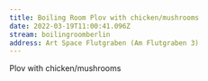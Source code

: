 ```yaml
---
title: Boiling Room Plov with chicken/mushrooms
date: 2022-03-19T11:00:41.096Z
stream: boilingroomberlin
address: Art Space Flutgraben (Am Flutgraben 3)
---
```

Plov with chicken/mushrooms